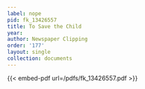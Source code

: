 ```yaml
---
label: nope
pid: fk_13426557
title: To Save the Child
year:
author: Newspaper Clipping
order: '177'
layout: single
collection: documents
---
```



{{< embed-pdf url=/pdfs/fk_13426557.pdf >}}